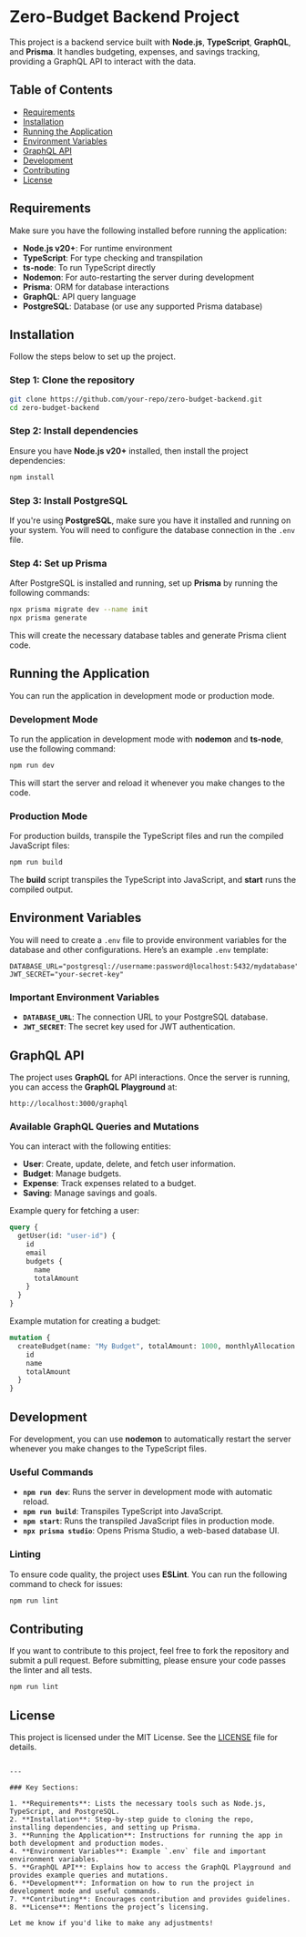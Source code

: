 # Zero-Budget Backend Project

This project is a backend service built with **Node.js**, **TypeScript**, **GraphQL**, and **Prisma**. It handles budgeting, expenses, and savings tracking, providing a GraphQL API to interact with the data.

## Table of Contents

- [Requirements](#requirements)
- [Installation](#installation)
- [Running the Application](#running-the-application)
- [Environment Variables](#environment-variables)
- [GraphQL API](#graphql-api)
- [Development](#development)
- [Contributing](#contributing)
- [License](#license)

## Requirements

Make sure you have the following installed before running the application:

- **Node.js v20+**: For runtime environment
- **TypeScript**: For type checking and transpilation
- **ts-node**: To run TypeScript directly
- **Nodemon**: For auto-restarting the server during development
- **Prisma**: ORM for database interactions
- **GraphQL**: API query language
- **PostgreSQL**: Database (or use any supported Prisma database)

## Installation

Follow the steps below to set up the project.

### Step 1: Clone the repository

```bash
git clone https://github.com/your-repo/zero-budget-backend.git
cd zero-budget-backend
```

### Step 2: Install dependencies

Ensure you have **Node.js v20+** installed, then install the project dependencies:

```bash
npm install
```

### Step 3: Install PostgreSQL

If you're using **PostgreSQL**, make sure you have it installed and running on your system. You will need to configure the database connection in the `.env` file.

### Step 4: Set up Prisma

After PostgreSQL is installed and running, set up **Prisma** by running the following commands:

```bash
npx prisma migrate dev --name init
npx prisma generate
```

This will create the necessary database tables and generate Prisma client code.

## Running the Application

You can run the application in development mode or production mode.

### Development Mode

To run the application in development mode with **nodemon** and **ts-node**, use the following command:

```bash
npm run dev
```

This will start the server and reload it whenever you make changes to the code.

### Production Mode

For production builds, transpile the TypeScript files and run the compiled JavaScript files:

```bash
npm run build
```

The **build** script transpiles the TypeScript into JavaScript, and **start** runs the compiled output.

## Environment Variables

You will need to create a `.env` file to provide environment variables for the database and other configurations. Here’s an example `.env` template:

```
DATABASE_URL="postgresql://username:password@localhost:5432/mydatabase"
JWT_SECRET="your-secret-key"
```

### Important Environment Variables

- **`DATABASE_URL`**: The connection URL to your PostgreSQL database.
- **`JWT_SECRET`**: The secret key used for JWT authentication.

## GraphQL API

The project uses **GraphQL** for API interactions. Once the server is running, you can access the **GraphQL Playground** at:

```
http://localhost:3000/graphql
```

### Available GraphQL Queries and Mutations

You can interact with the following entities:

- **User**: Create, update, delete, and fetch user information.
- **Budget**: Manage budgets.
- **Expense**: Track expenses related to a budget.
- **Saving**: Manage savings and goals.

Example query for fetching a user:

```graphql
query {
  getUser(id: "user-id") {
    id
    email
    budgets {
      name
      totalAmount
    }
  }
}
```

Example mutation for creating a budget:

```graphql
mutation {
  createBudget(name: "My Budget", totalAmount: 1000, monthlyAllocation: 200, userId: "user-id") {
    id
    name
    totalAmount
  }
}
```

## Development

For development, you can use **nodemon** to automatically restart the server whenever you make changes to the TypeScript files.

### Useful Commands

- **`npm run dev`**: Runs the server in development mode with automatic reload.
- **`npm run build`**: Transpiles TypeScript into JavaScript.
- **`npm start`**: Runs the transpiled JavaScript files in production mode.
- **`npx prisma studio`**: Opens Prisma Studio, a web-based database UI.

### Linting

To ensure code quality, the project uses **ESLint**. You can run the following command to check for issues:

```bash
npm run lint
```

## Contributing

If you want to contribute to this project, feel free to fork the repository and submit a pull request. Before submitting, please ensure your code passes the linter and all tests.

```bash
npm run lint
```

## License

This project is licensed under the MIT License. See the [LICENSE](./LICENSE) file for details.
```

---

### Key Sections:

1. **Requirements**: Lists the necessary tools such as Node.js, TypeScript, and PostgreSQL.
2. **Installation**: Step-by-step guide to cloning the repo, installing dependencies, and setting up Prisma.
3. **Running the Application**: Instructions for running the app in both development and production modes.
4. **Environment Variables**: Example `.env` file and important environment variables.
5. **GraphQL API**: Explains how to access the GraphQL Playground and provides example queries and mutations.
6. **Development**: Information on how to run the project in development mode and useful commands.
7. **Contributing**: Encourages contribution and provides guidelines.
8. **License**: Mentions the project’s licensing.

Let me know if you'd like to make any adjustments!
